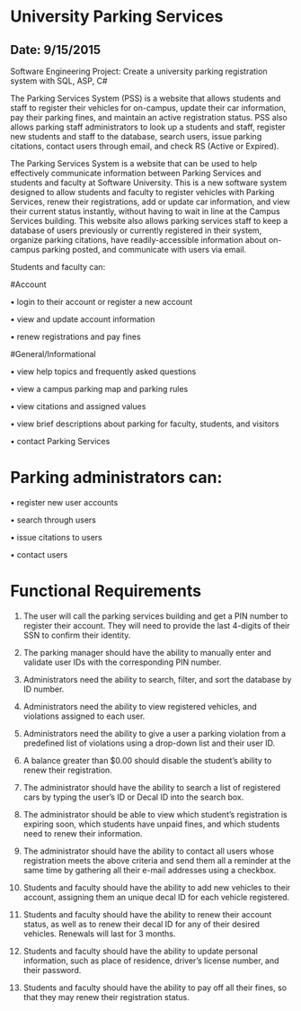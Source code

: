 # University Parking Services

## Date: 9/15/2015

Software Engineering Project: Create a university parking registration system with SQL, ASP, C#

The Parking Services System (PSS) is a website that allows students and staff to register their vehicles for on-campus, update their car information, pay their parking fines, and maintain an active registration status. PSS also allows parking staff administrators to look up a students and staff, register new students and staff to the database, search users, issue parking citations, contact users through email, and check RS (Active or Expired).

The Parking Services System is a website that can be used to help effectively communicate information between Parking Services and students and faculty at Software University. This is a new software system designed to allow students and faculty to register vehicles with Parking Services, renew their registrations, add or update car information, and view their current status instantly, without having to wait in line at the Campus Services building. This website also allows parking services staff to keep a database of users previously or currently registered in their system, organize parking citations, have readily-accessible information about on-campus parking posted, and communicate with users via email.


Students and faculty can:

#Account

•	login to their account or register a new account

•	view and update account information

•	renew registrations and pay fines

#General/Informational

•	view help topics and frequently asked questions

•	view a campus parking map and parking rules

•	view citations and assigned values

•	view brief descriptions about parking for faculty, students, and visitors

•	contact Parking Services

# Parking administrators can:

•	register new user accounts

•	search through users

•	issue citations to users

•	contact users


#	Functional Requirements

1.	The user will call the parking services building and get a PIN number to register their account. They will need to provide the last 4-digits of their SSN to confirm their identity.

2.	The parking manager should have the ability to manually enter and validate user IDs with the corresponding PIN number.

3.	Administrators need the ability to search, filter, and sort the database by ID number.

4.	Administrators need the ability to view registered vehicles, and violations assigned to each user.

5.	Administrators need the ability to give a user a parking violation from a predefined list of violations using a drop-down list and their user ID.

6.	A balance greater than $0.00 should disable the student’s ability to renew their registration.

7.	The administrator should have the ability to search a list of registered cars by typing the user’s ID or Decal ID into the search box.

8.	The administrator should be able to view which student’s registration is expiring soon, which students have unpaid fines, and which students need to renew their information.

9.	The administrator should have the ability to contact all users whose registration meets the above criteria and send them all a reminder at the same time by gathering all their e-mail addresses using a checkbox.

10.	Students and faculty should have the ability to add new vehicles to their account, assigning them an unique decal ID for each vehicle registered.

11.	Students and faculty should have the ability to renew their account status, as well as to renew their decal ID for any of their desired vehicles. Renewals will last for 3 months.

12.	Students and faculty should have the ability to update personal information, such as place of residence, driver’s license number, and their password.

13.	Students and faculty should have the ability to pay off all their fines, so that they may renew their registration status. 
